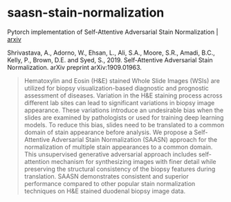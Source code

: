 # saasn-stain-normalization

Pytorch implementation of Self-Attentive Adversarial Stain Normalization | [arxiv](https://arxiv.org/abs/1909.01963)

Shrivastava, A., Adorno, W., Ehsan, L., Ali, S.A., Moore, S.R., Amadi, B.C., Kelly, P., Brown, D.E. and Syed, S., 2019. Self-Attentive Adversarial Stain Normalization. arXiv preprint arXiv:1909.01963.

> Hematoxylin and Eosin (H&E) stained Whole Slide Images (WSIs) are utilized for biopsy visualization-based diagnostic and prognostic assessment of diseases. Variation in the H&E staining process across different lab sites can lead to significant variations in biopsy image appearance. These variations introduce an undesirable bias when the slides are examined by pathologists or used for training deep learning models. To reduce this bias, slides need to be translated to a common domain of stain appearance before analysis. We propose a Self-Attentive Adversarial Stain Normalization (SAASN) approach for the normalization of multiple stain appearances to a common domain. This unsupervised generative adversarial approach includes self-attention mechanism for synthesizing images with finer detail while preserving the structural consistency of the biopsy features during translation. SAASN demonstrates consistent and superior performance compared to other popular stain normalization techniques on H&E stained duodenal biopsy image data.
